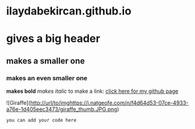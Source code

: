 # ilaydabekircan.github.io

# gives a big header
## makes a smaller one
### makes an even smaller one

**makes bold**
*makes italic*
to make a link:
[click here for my github page](https://ilaydabekircan.github.io)

![Giraffe]([http://url/to/img](https://i.natgeofe.com/n/f4d64d53-07ce-4933-a76e-1d405eec3473/giraffe_thumb.JPG
)https://i.natgeofe.com/n/f4d64d53-07ce-4933-a76e-1d405eec3473/giraffe_thumb.JPG.png)

```python
you can add your code here
```
